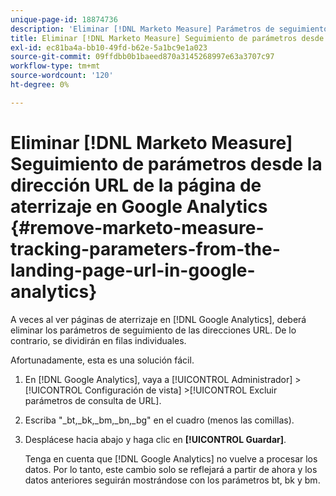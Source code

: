 ```yaml
---
unique-page-id: 18874736
description: 'Eliminar [!DNL Marketo Measure] Parámetros de seguimiento de la dirección URL de la página de aterrizaje en Google Analytics: [!DNL Marketo Measure] - Documentación del producto'
title: Eliminar [!DNL Marketo Measure] Seguimiento de parámetros desde la dirección URL de la página de aterrizaje en Google Analytics
exl-id: ec81ba4a-bb10-49fd-b62e-5a1bc9e1a023
source-git-commit: 09ffdbb0b1baeed870a3145268997e63a3707c97
workflow-type: tm+mt
source-wordcount: '120'
ht-degree: 0%

---
```


# Eliminar [!DNL Marketo Measure] Seguimiento de parámetros desde la dirección URL de la página de aterrizaje en Google Analytics {#remove-marketo-measure-tracking-parameters-from-the-landing-page-url-in-google-analytics}

A veces al ver páginas de aterrizaje en [!DNL Google Analytics], deberá eliminar los parámetros de seguimiento de las direcciones URL. De lo contrario, se dividirán en filas individuales.

Afortunadamente, esta es una solución fácil.

1. En [!DNL Google Analytics], vaya a [!UICONTROL Administrador] >[!UICONTROL Configuración de vista] >[!UICONTROL Excluir parámetros de consulta de URL].
1. Escriba &quot;_bt,_bk,_bm,_bn,_bg&quot; en el cuadro (menos las comillas).
1. Desplácese hacia abajo y haga clic en **[!UICONTROL Guardar]**.

   Tenga en cuenta que [!DNL Google Analytics] no vuelve a procesar los datos. Por lo tanto, este cambio solo se reflejará a partir de ahora y los datos anteriores seguirán mostrándose con los parámetros bt, bk y bm.
